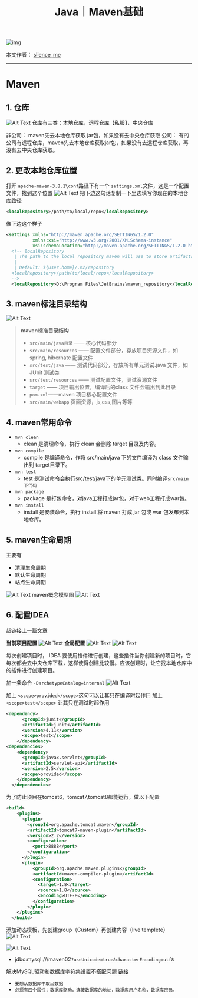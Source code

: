 ﻿---
layout: post
title: Java｜Maven基础
categories: [Java]
description: Maven基础
keywords: 编程语言, Java
mermaid: false
sequence: false
flow: false
mathjax: false
mindmap: false
mindmap2: false
---

![img](https://raw.githubusercontent.com/slience-me/picGo/master/images/logo_slienceme3.jpeg)

本文作者： [slience_me](https://slienceme.cn/)

---

# Maven
## 1. 仓库
![Alt Text](/images/posts/20210418094241519.png)
仓库有三类：本地仓库，远程仓库【私服】，中央仓库

非公司： maven先去本地仓库获取 jar包，如果没有去中央仓库获取
公司： 有的公司有远程仓库，maven先去本地仓库获取jar包，如果没有去远程仓库获取，再没有去中央仓库获取。

## 2. 更改本地仓库位置
打开 `apache-maven-3.8.1\conf`路径下有一个  `settings.xml`文件，这是一个配置文件，找到这个位置
![Alt Text](/images/posts/20210418094721924.png)
把下边这句话复制一下里边填写你现在的本地仓库路径
```xml
<localRepository>/path/to/local/repo</localRepository>
```
像下边这个样子
```xml
<settings xmlns="http://maven.apache.org/SETTINGS/1.2.0"
          xmlns:xsi="http://www.w3.org/2001/XMLSchema-instance"
          xsi:schemaLocation="http://maven.apache.org/SETTINGS/1.2.0 http://maven.apache.org/xsd/settings-1.2.0.xsd">
  <!-- localRepository
   | The path to the local repository maven will use to store artifacts.
   |
   | Default: ${user.home}/.m2/repository
  <localRepository>/path/to/local/repo</localRepository>
  -->
  <localRepository>D:\Program Files\JetBrains\maven_repository</localRepository>
```
## 3. maven标注目录结构
![Alt Text](/images/posts/20210418095500394.png)
> **maven标准目录结构**
> -  `src/main/java目录` —— 核心代码部分
> - `src/main/resources` —— 配置文件部分，存放项目资源文件，如 spring, hibernate 配置文件
> - `src/test/java` —— 测试代码部分，存放所有单元测试.java 文件，如 JUnit 测试类
> - `src/test/resources` —— 测试配置文件，测试资源文件
> - `target` —— 项目输出位置，编译后的class 文件会输出到此目录
> - `pom.xml`——maven 项目核心配置文件
> - `src/main/webapp` 页面资源，js,css,图片等等
## 4. maven常用命令
- `mvn clean`
	- clean 是清理命令，执行 clean 会删除 target 目录及内容。
- `mvn compile`
	- compile 是编译命令，作将 src/main/java 下的文件编译为 class 文件输出到 target目录下。
- `mvn test`
	- test 是测试命令会执行src/test/java下的单元测试类。同时编译`src/main下代码`
- `mvn package`
	-  package 是打包命令，对java工程打成jar包，对于web工程打成war包。
- `mvn install`
	- install 是安装命令，执行 install 将 maven 打成 jar 包或 war 包发布到本地仓库。
	
## 5. maven生命周期
主要有
- 清理生命周期 
- 默认生命周期
- 站点生命周期 

![Alt Text](/images/posts/20210418102038305.png)
maven概念模型图
![Alt Text](/images/posts/20210418102553981.png)
## 6. 配置IDEA 
[超链接上一篇文章](https://blog.csdn.net/Slience_me/article/details/115817902)

**当前项目配置**
![Alt Text](/images/posts/20210418103416211.png)
**全局配置**
![Alt Text](/images/posts/20210418170921832.png)
![Alt Text](/images/posts/20210418170956443.png)

每次创建项目时， IDEA 要使用插件进行创建，这些插件当你创建新的项目时，它每次都会去中央仓库下载，这样使得创建比较慢。应该创建时，让它找本地仓库中的插件进行创建项目。
 
加一条命令  `-DarchetypeCatalog=internal`
![Alt Text](/images/posts/20210418103549345.png)

加上 `<scope>provided</scope>`这句可以让其只在编译时起作用
加上  `<scope>test</scope>` 让其只在测试时起作用
```xml
<dependency>
      <groupId>junit</groupId>
      <artifactId>junit</artifactId>
      <version>4.11</version>
      <scope>test</scope>
    </dependency>
<dependencies>
    <dependency>
      <groupId>javax.servlet</groupId>
      <artifactId>servlet-api</artifactId>
      <version>2.5</version>
      <scope>provided</scope>
    </dependency>
  </dependencies>
```

为了防止项目在tomcat6，tomcat7,tomcat8都能运行，做以下配置

```xml
<build>
    <plugins>
      <plugin>
        <groupId>org.apache.tomcat.maven</groupId>
        <artifactId>tomcat7-maven-plugin</artifactId>
        <version>2.2</version>
        <configuration>
          <port>8888</port>
        </configuration>
      </plugin>
      <plugin>
          <groupId>org.apache.maven.plugins</groupId>
          <artifactId>maven-compiler-plugin</artifactId>
          <configuration>
            <target>1.8</target>
            <source>1.8</source>
            <encoding>UTF-8</encoding>
          </configuration>
        </plugin>
    </plugins>
  </build>
```
添加动态模板，先创建group（Custom）再创建内容（live templete）
![Alt Text](/images/posts/20210418164336943.png)

![Alt Text](/images/posts/20210418164258608.png)
- jdbc:mysql:///maven02`?useUnicode=true&characterEncoding=utf8`

解决MySQL驱动和数据库字符集设置不搭配问题  [链接](https://blog.csdn.net/Slience_me/article/details/115836984)


 * `要想从数据库中取出数据`
 * `必须有四个属性：数据库驱动，连接数据库的地址，数据库用户名称，数据库密码。`

